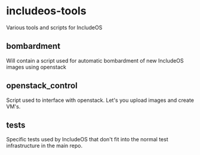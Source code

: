 # includeos-tools
Various tools and scripts for IncludeOS

## bombardment
Will contain a script used for automatic bombardment of new IncludeOS images using openstack

## openstack_control
Script used to interface with openstack. Let's you upload images and create VM's.

## tests
Specific tests used by IncludeOS that don't fit into the normal test infrastructure in the main repo.
